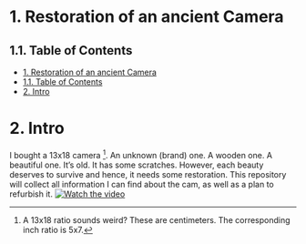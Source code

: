 # 1. Restoration of an ancient Camera
## 1.1. Table of Contents
- [1. Restoration of an ancient Camera](#1-restoration-of-an-ancient-camera)
- [1.1. Table of Contents](#11-table-of-contents)
- [2. Intro](#2-intro)
# 2. Intro
I bought a 13x18 camera [^1]. An unknown (brand) one. A wooden one. A beautiful one. It’s old. It has some scratches. However, each beauty deserves to survive and hence, it needs some restoration. This repository will collect all information I can find about the cam, as well as a plan to refurbish it.
[![Watch the video](https://img.youtube.com/vi/DEGLXvdOXdA/0.jpg)](https://youtu.be/DEGLXvdOXdA)
[^1]: A 13x18 ratio sounds weird? These are centimeters. The corresponding inch ratio is 5x7.